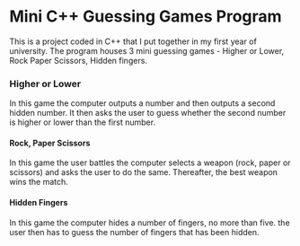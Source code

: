 # Mini C++ Guessing Games Program 

This is a project coded in C++ that I put together in my first year of university. The program houses 3 mini guessing games - Higher or Lower, Rock Paper Scissors, Hidden fingers.

### Higher or Lower
In this game the computer outputs a number and then outputs a second hidden number. It then asks the user to guess whether the second number is higher or lower than the first number.

#### Rock, Paper Scissors
In this game the user battles the computer selects a weapon (rock, paper or scissors) and asks the user to do the same. Thereafter, the best weapon wins the match.

#### Hidden Fingers
In this game the computer hides a number of fingers, no more than five. the user then has to guess the number of fingers that has been hidden.
